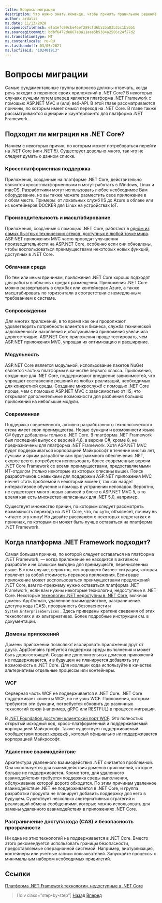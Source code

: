```yaml
---
title: Вопросы миграции
description: Что нужно знать команде, чтобы принять правильное решение о том, следует ли выполнить миграцию из ASP.NET MVC в .NET Core?
author: ardalis
ms.date: 11/13/2020
ms.openlocfilehash: efa1efc99cbe46ef289cfd6b53ba83b3bc1b56b1
ms.sourcegitcommit: bdbf6472de867a0a11aaa5b9384a2506c24f27d2
ms.translationtype: MT
ms.contentlocale: ru-RU
ms.lasthandoff: 03/05/2021
ms.locfileid: "102401913"
---
```

# <a name="migration-considerations"></a>Вопросы миграции

Самые фундаментальные группы вопросов должны отвечать, когда речь заходит о переносе своих приложений в .NET Core? В некоторых случаях лучшим путем вперед является платформа .NET Framework с помощью ASP.NET MVC и (или) веб-API. В этой главе рассматриваются причины, по которым имеет смысл переход на .NET Core. В главе также рассматриваются сценарии и каунтерпоинтс для платформа .NET Framework.

## <a name="is-migration-to-net-core-appropriate"></a>Подходит ли миграция на .NET Core?

Начнем с некоторых причин, по которым может потребоваться перейти на .NET Core (или .NET 5). Существует довольно много, так что не следует думать о данном списке.

### <a name="cross-platform-support"></a>Кроссплатформенная поддержка

Приложения, созданные на платформе .NET Core, действительно являются кросс-платформенными и могут работать в Windows, Linux и macOS. Разработчики могут использовать любое необходимое Вам оборудование, но вы также можете разместить свое приложение в любом месте. Примеры: от локальных служб IIS до Azure в облаке или из контейнеров DOCKER для Linux на устройствах IoT.

### <a name="performance-and-scalability"></a>Производительность и масштабирование

Приложения, созданные с помощью .NET Core, работают в [одном из самых быстрых технических стеков, доступных в любой точке мира](https://www.techempower.com/benchmarks/#hw=ph&test=plaintext). ASP.NET приложения MVC часто проводят улучшения производительности на ASP.NET Core, особенно если они обновлены, чтобы воспользоваться преимуществами некоторых новых функций, доступных в .NET Core.

### <a name="cloud-native"></a>Облачная среда

По тем или иным причинам, приложения .NET Core хорошо подходят для работы в облачных средах размещения. Приложения .NET Core можно развертывать в службах или контейнерах Azure, а также масштабировать по горизонтали в соответствии с немедленным требованием к системе.

### <a name="maintainable"></a>Сопровождении

Для многих приложений, в то время как они продолжают удовлетворять потребности клиентов и бизнеса, служба технической задолженности накопления и обслуживания приложения увеличила дорогостоящие. ASP.NET Core приложения проще тестировать, чем ASP.NET приложения MVC, упрощая их оптимизацию и расширение.

### <a name="modular"></a>Модульность

ASP.NET Core является модульной, использование пакетов NuGet является частью платформы в качестве первого класса. Приложения, созданные для .NET Core, поддерживают внедрение зависимостей, что упрощает составление решений из любых реализаций, необходимых для конкретной среды. Создание микрослужб с помощью .NET Core проще, чем с помощью ASP.NET MVC с зависимостью от IIS, что открывает дополнительные возможности для разбиения больших приложений на небольшие модули.

### <a name="modern"></a>Современная

Поддержка современного, активно разработанного технологического стека имеет свои преимущества. Новые функции и возможности языка C# будут добавлены только в .NET Core. В платформа .NET Framework был последний выпуск с версией 4,8, а версии C#, кроме 8, не предназначены для платформа .NET Framework. Хотя ASP.NET MVC будет поддерживаться корпорацией Майкрософт в течение многих лет, лучшим и ярким разработчикам программного обеспечения .NET, скорее всего, потребуется использовать более современные версии .NET Core Framework со всеми преимуществами, предоставляемыми ИТ-отделом (только некоторые из которых описаны выше). Поиск разработчиков с навыками для поддержки ASP.NET приложения MVC начнет стать проблемой в некоторый момент, так как найдет интерактивное обучение и помощь в устранении неполадок. Вероятно, не существует много новых записей в блоге о ASP.NET MVC 5, в то время как есть множество написанных для .NET 5,0, например.

Существует множество причин, по которым следует рассмотреть возможность перехода на .NET Core, что, по сути, объясняет, почему вы читаете эту книгу! Но давайте расскажем о некоторых недостатках и причинах, по которым он может быть лучше оставаться на платформа .NET Framework.

## <a name="when-is-net-framework-appropriate"></a>Когда платформа .NET Framework подходит?

Самая большая причина, по которой следует оставаться на платформа .NET Framework, — когда приложение не находится в активном разработе и не слишком выгодно для преимуществ, перечисленных выше. В этом случае, вероятно, нет хорошего бизнес-ситуации, которая повлечет за собой стоимость переноса приложения. Если ваше приложение может воспользоваться преимуществами предложений .NET Core, вам по-прежнему нужно оставаться платформа .NET Framework, если вам нужны некоторые технологии, недоступные в .NET Core. Некоторые [технологии .NET недоступны в .NET Core](../../core/porting/net-framework-tech-unavailable.md), включая домены AppDomain, удаленное взаимодействие, разграничение доступа кода (CAS), прозрачность безопасности и `System.EnterpriseServices` . Здесь приведены краткие сведения об этих технологиях и их альтернативах. Более подробные инструкции см. в документации.

### <a name="application-domains"></a>Домены приложений

Домены приложений позволяют изолировать приложения друг от друга. AppDomains требуется поддержка среды выполнения и может быть дорогостоящей. Создание дополнительных доменов приложений не поддерживается, и в будущем не планируется добавлять эту возможность в .NET Core. Для изоляции кода используйте в качестве альтернативы отдельные процессы или контейнеры.

### <a name="wcf"></a>WCF

Серверная часть WCF не поддерживается в .NET Core. .NET Core поддерживает клиенты WCF, но не узлы WCF. Приложения, которым требуются эти функции, потребуется обновить до различных технологий связи (например, gRPC или RESTFUL) в процессе миграции.

В [.NET Foundation доступен клиентский порт WCF](../../core/dotnet-five.md#windows-communication-foundation). Это полностью открытый исходный код, кросс-платформенный и поддерживаемый корпорацией Майкрософт. Также существует поддерживаемый сообществом [проект коревкф](https://github.com/CoreWCF/CoreWCF) , который официально *не* поддерживается корпорацией Майкрософт.

### <a name="remoting"></a>Удаленное взаимодействие

Архитектура удаленного взаимодействия .NET считается проблемной. Она используется для взаимодействия доменов приложений, которое больше не поддерживается. Кроме того, для удаленного взаимодействия требуется поддержка среды выполнения, обслуживание которой дорого обходится. По этим причинам удаленное взаимодействие .NET не поддерживается в .NET Core, и группа разработки продукта не планирует добавить поддержку для него в будущем. Существует несколько альтернативных стратегий и реализаций обмена сообщениями, которые можно использовать для замены удаленного взаимодействия в приложениях .NET Core.

### <a name="code-access-security-cas-and-security-transparency"></a>Разграничение доступа кода (CAS) и безопасность прозрачности

Ни одна из этих технологий не поддерживается в .NET Core. Вместо этого рекомендуется использовать границы безопасности, предоставляемые операционной системой. Например, виртуализация, контейнеры или учетные записи пользователей. Запускайте процессы с минимальным набором необходимых привилегий.

## <a name="references"></a>Ссылки

[Платформа .NET Framework технологии, недоступные в .NET Core](../../core/porting/net-framework-tech-unavailable.md)

>[!div class="step-by-step"]
>[Назад](introduction.md)
>[Вперед](migrate-aspnet-core-2-1.md)
